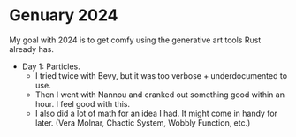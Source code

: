 # Genuary 2024

My goal with 2024 is to get comfy using the generative art tools Rust already has.

- Day 1: Particles.
  - I tried twice with Bevy, but it was too verbose + underdocumented to use.
  - Then I went with Nannou and cranked out something good within an hour. I feel good with this.
  - I also did a lot of math for an idea I had. It might come in handy for later. (Vera Molnar,  Chaotic System, Wobbly Function, etc.)